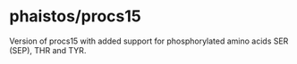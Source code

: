 # phaistos/procs15
Version of procs15 with added support for phosphorylated amino acids SER (SEP), THR and TYR.
